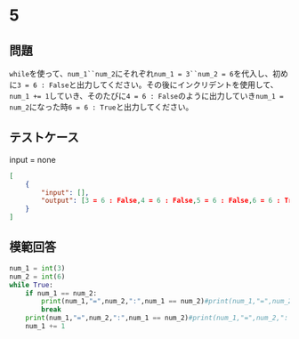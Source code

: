 # 5

## 問題

`while`を使って、`num_1``num_2`にそれぞれ`num_1 = 3``num_2 = 6`を代入し、初めに`3 = 6 : False`と出力してください。その後にインクリデントを使用して、`num_1 += 1`していき、そのたびに`4 = 6 : False`のように出力していき`num_1 = num_2`になった時`6 = 6 : True`と出力してください。

## テストケース
input = none
```json
[
	{
		"input": [],
		"output": [3 = 6 : False,4 = 6 : False,5 = 6 : False,6 = 6 : True]
	}
]
```

## 模範回答
```python
num_1 = int(3)
num_2 = int(6)
while True:
    if num_1 == num_2:
        print(num_1,"=",num_2,":",num_1 == num_2)#print(num_1,"=",num_2,": True")
        break
    print(num_1,"=",num_2,":",num_1 == num_2)#print(num_1,"=",num_2,": False")
    num_1 += 1
```